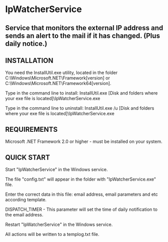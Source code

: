 # IpWatcherService
## Service that monitors the external IP address and sends an alert to the mail if it has changed. (Plus daily notice.)

INSTALLATION
------------
You need the InstallUtil.exe utility, located in the folder C:\Windows\Microsoft.NET\Framework\[version] or C:\Windows\Microsoft.NET\Framework64\[version].

Type in the command line to install: InstallUtil.exe [Disk and folders where your exe file is located]\IpWatcherService.exe

Type in the command line to uninstall: InstallUtil.exe /u [Disk and folders where your exe file is located]\IpWatcherService.exe

REQUIREMENTS
------------
Microsoft .NET Framework 2.0 or higher - must be installed on your system.

QUICK START
-----------
Start "IpWatcherService" in the Windows service.

The file "config.txt" will appear in the folder with "IpWatcherService.exe" file.

Enter the correct data in this file: email address, email parameters and etc according template.

DISPATCH_TIMER - This parameter will set the time of daily notification to the email address.

Restart "IpWatcherService" in the Windows service.

All actions will be written to a templog.txt file.
